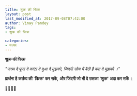 ```yaml
---
title: शुक्र की फिक्र
layout: post
last_modified_at: 2017-09-08T07:42:00
author: Vinay Pandey
tags:
- शुक्र की फिक्र

categories:
- मध्यम
---
```

**शुक्र की फिक्र**

*"जख्म दे फूल दे कांटा दे दुआ दे मुझको,*
*जिंदगी सोच में बैठी है क्या दे मुझको ।"*


**प्रार्थना है**
**कर्तव्य की 'फिक्र' कर सकें,**
**और जिंदगी जो भी दे उसका 'शुक्र' अदा कर सकें ।**


🙏🌷🌷🙏


